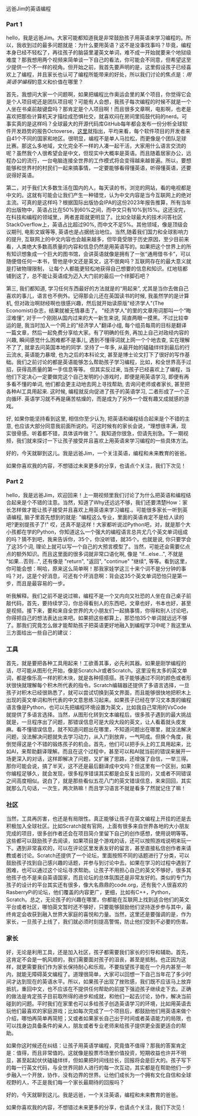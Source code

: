 

远爸Jim的英语编程

### Part 1

hello，我是远爸Jim。大家可能都知道我是非常鼓励孩子用英语来学习编程的。所以，我收到过的最多问题就是：为什么要用英语？这不是没事找事吗？毕竟，编程本身已经不轻松了，再往孩子的脑袋里灌英文单词，难不成一开始就要来个地狱级难度？那我想用两个视频来简单谈一下自己的看法，你可能会不同意，但希望这至少提供一个不一样的视角。但开始之前，我首先要声明的是，这里假设孩子已经喜欢上了编程，并且家长也认可了编程所能带来的好处，所以我们讨论的焦点是：*用英语学编程*的意义和价值在哪里？

首先，我想问大家一个问题啊，如果把编程比作奥运会里的某个项目，你觉得它会是个人项目呢还是团队项目呢？可能有人会想，我孩子每次编程的时候不就是一个人坐在书桌前敲键盘吗？那肯定是个人项目啊！而且很多文章啊，电影啊，也老是喜欢把那些计算机天才描绘成恐惧社交，就喜欢闷在房间里捣鼓代码的nerd。可事实真的是这样吗？全球最大的开源代码库GitHub每年都会发布一份分析全球软件开发趋势的报告Octoverse，[这里](https://octoverse.github.com/2019/)就指出，平均来看，每个软件项目的开发者来自41个不同的国家和地区。很明显，编程不是单人马拉松，而更像是个团队足球比赛。那这么多地域，文化完全不一样的人凑一起干活，大家用什么语言交流的呢？虽然我个人很希望会是中文，但现实中大概率是英语。而且随着居家办公，远程办公的流行，一台电脑连接全世界的工作模式将会变得越来越普遍。所以，要想能够和世界村的村民们一起来搞事情，一定要能够看得懂英语，听得懂英语，还要说得好英语。

第二，对于我们大多数生活在国内的人，每天读的书，浏览的网站，看的电视都是中文的。这就有可能会让我们产生一种错觉，认为中文内容是当今互联网上的绝对主流。可真的是这样吗？根据国际出版协会IPA的这份2023年报告推算，所有当年的出版物中，英语占比在50%到60%之间，而中文只有10%到15%。这还没完，在科技和编程的领域里,，两者差距就更明显了。比如全球最大的技术问答社区StackOverflow上，英语占比超过90%, 而中文不足5%。其他领域，像是顶级会议期刊, 电影文娱等等, 英语也是占据统治地位。当然,随着我们国力和全球影响力的提升, 互联网上的中文内容也会越来越多，但毕竟受限于历史原因，至少目前来看，人类绝大多数高质量的内容和信息仍然是用英语写的。如果把这个世界上的所有知识想象成一个巨大的图书馆，会讲英语就像是拥有了一张“通用借书卡”，可以随便借任何一本书，管他是中文还是英文，这不很爽吗？互联网存在的最大意义就是打破物理限制， 让每个人都能更轻松地获得自己想要的信息和知识。红地毯都铺到这了，总不能让英语成为迈入大门前的最后一个绊脚石吧？

第三, 我们都知道, 学习任何东西最好的方法就是的“用起来”, 尤其是当你去做自己喜欢的事儿，语言也不例外。记得那会儿还在英国读书的时候, 我虽然学的是计算机, 但对政治啊财经啊也很感兴趣，然后就开始读原版"经济学人"(The Economist)杂志，结果就被无情暴击了。 "经济学人"的里的文章用词那叫一个“晦涩难懂”, 对于一个刚刚从国内过来的大一新生来说, 简直两眼一摸黑。不过比较幸运的是, 我当时加入一个网上的"经济学人"翻译小组, 每个组员每周的目标是翻译一篇文章，然后一起免费分享给大家。有了明确的任务, 再加上自己对政经内容的兴趣, 瞬间感觉什么困难都不是事儿,  遇到不懂得词就上网一个个地去查, 实在理解不了了, 就拿去问英国本地的同学. 坚持了一年多, 从最开始的磕磕绊绊到最后的行云流水, 英语能力暴增, 也为之后的本科论文, 甚至是博士论文打下了很好的写作基础。我们之前讨论的都是英语能够怎么帮助孩子学习编程，比如，和全世界高手过招，获得高质量的第一手信息等等。 但其实反过来, 当孩子已经喜欢上了编程，当他们下定决心一定要做完这个自己发明的小游戏时，即便是用英语学习, 即便有再多看不懂的单词, 他们都会更主动地去网上寻找帮助, 去询问老师或者家长, 甚至把各种AI工具用起来. 这时候, 编程就反向促进了孩子的英语学习, 二者形成了一个正向循环. 英语学习就不再是痛苦枯燥的，而是成为了另外一个既有趣又成就感的游戏。

好, 如果你能坚持看到这里, 相信你至少认为, 把英语和编程结合起来是个不错的主意, 也应该大部分同意我前面所说的。可这时候有的家长会说，“理想很丰满，现实很骨感。听着都不错，具体该咋做？”。我知道你很急，但请先别急。下一期视频，我们就来探讨一下让孩子接受并且喜欢上用英语来学习编程的一些具体方法。

好的，今天就聊到这儿。我是远爸Jim，一个关注英语，编程和未来教育的爸爸。

如果你喜欢我的内容，不想错过未来更多的分享，也请点个关注，我们下次见！

### Part 2

hello，我是远爸Jim，欢迎回来！上一期视频里我们讨论了为什么把英语和编程结合起来是个不错的注意。当然，知道了Why还远远不够，我们还要清楚How：家长怎样做才能让孩子接受并且喜欢上用英语来学习编程.。可能很多家长一听到英语编程, 脑子里首先想到的就是: "编程这么专业，里面的英语肯定不是给人读的吧?更别提孩子了!" 哎，还真不是这样！大家都听说过Python吧，对，就是那个大小孩都在学的Python，你知道这么一个强大的编程语言总共尤几个英文单词组成的吗？猜不到吧，我来告诉你，35个，你没听错，就35个。也就是说, 你只要学会了这35个词, 理论上就可以写一个自己的大预言模型了。当然，可能还会需要亿点点的额外知识。而且这里面的很多词就非常口语化啊, 像是 "if...else...", 不就是 "如果...否则...", 还有像是 "return", "返回", "continue" "继续", 等等。看到这里，你可能会想：啊哈，原来这么简单啊！那我家娃学这三十来个词不是分分钟的事吗？对，这是个好消息，可还有个坏消息啊：背会这35个英文单词恐怕只是第一步，而且是最容易的一步。

听我解释。我们之前不是说过嘛，编程不是一个又内向又社恐的人坐在自己桌子前敲代码，首先，要持续学习，你总得看别人的东西吧，文章也好，书本也好，甚至是视频。接下来，要和来自全世界的大小朋友们一起搞事情，你得和别人讨论吧，你得把自己的想法表达出来吧。如果把这些都算上，那恐怕35个单词就远远不够了。那我们究竟怎么做才能帮助孩子把英语更好地融入到编程学习中呢？我这里从三方面给出一些自己的建议：

### 工具

首先，就是要把各种工具用起来！工欲善其事，必先利其器。如果是刚学编程的话，尽可能从图形化开始，像是ScratchJr或者Scratch。这里没有太多的英文单词，都是像乐高一样的积木块，就是各种搭搭搭。孩子能够通过不同的颜色或者形状很快就理解每个积木所代表的指令。Scratch编辑器还提供了多语言选择，一旦孩子对积木已经很熟悉了，就可以尝试切换到英文界面，而且能够很快地把积木上出现的英文单词和所代表的中文意思练习起来。如果孩子已经在学习文本类的编程语言像是Python，也可以先把编程环境设置为英文，比如我自己常用的VsCode就提供了多语言选择。当然，从图形化转到文本编程后，很多孩子遇到的最大挑战就是，一旦程序出了问题，那错误信息可是大段大段的英文，让人看着就头皮发麻。看不懂错误信息，就不知道问题出在哪里，不知道问题出在哪里，就没法解决问题，没法解决问题就失去学习动力，从入门到放弃，一气呵成。但换个角度，我倒觉得这是个不错的锻炼孩子的机会。首先，他们可以把手头上的工具用起来，比如AI，来帮助翻译理解。而且在这个过程中，甚至可以和AI就当前的错误来展开一场更深入的对话，这样即解决了问题，又扩展了思路，还增强了自信，一举三得。那你可能会说，搞了半天，这不还是最后翻译成中文吗？但这里有一个区别，如果你编程足够久，就会发现，很多程序错误其实都是会反复出现的，又或者不同错误之间高度相似。说白了，就是那些看似五花八门的英文错误信息，来来回回，其实就那么几句话，一次生，两次熟嘛！而且学习语言不就是看多了然就记住了嘛！

### 社区

当然，工具再厉害，也还是有局限性。真正能够让孩子在英文编程上开挂的还是去积极加入全球社区。比如Scratch就有官网，上面有很多来自世界各地的大小朋友完成的项目，很多创作者还会在项目简介里留下自己的创作感想，使用说明等等。这些都可以鼓励孩子去阅读，如果项目是个游戏的话，还可以按照游戏说明来玩一下。遇到非常喜欢的，可以在评论区里发表友好的留言，甚至直接私信创作者来请教或者讨论。Scratch还提供了一个论坛，里面按照不同的话题进行了分类，可以鼓励孩子找到自己感兴趣的话题，并参与到讨论中去。如果在学习的过程中遇到了困难，也可以通过这个论坛寻求帮助。让孩子不用担心自己的英文不够好，很多其他孩子也不是来自英语国家，而且论坛的总体氛围还是非常友好的。类似的专门为孩子的设计的平台其实还有很多，像大名鼎鼎的code.org，还有我个人很喜欢的RasberryPi的论坛，他们覆盖的内容更广，更细，比如有C++，Python，Scratch。总之，无论孩子的兴趣在哪里，你都能在互联网上找到适合他们的英文平台或者社区，哪怕英文暂时还不够好，只要能够鼓励他们坚持逐步参与其中，最终肯定会收获到融入世界大家庭的喜悦和力量。当然，这里还是要强调的是，作为家长，一旦孩子上线了，我们就必须时刻提高警惕，防止他们受到不必要的伤害。

### 家长

好，无论是利用工具，还是加入社区，孩子都需要我们家长的引导和辅助。首先，这肯定不会是一帆风顺的，我们需要面对孩子的沮丧，甚至是抵制。也正因为这样，就更需要我们作为家长保持耐心和乐观。不要指望孩子能在一个月内甚至一年内，就能无障碍英文编程了。道理很简单，大家可以回想一下自己当年花了多少时间才达到现在的英语水平。所以，如果孩子出现了挫败感，我们既不应该马上放弃抵抗，重回中文，也不应该在不提供任何帮助的前提下强迫孩子继续走下去。正确的做法是肯定孩子目前取所得的进步和成就，和他们一起去讨论，协作，解决当前碰到的问题。平时我们在家里也可以多给孩子创造英语学习的环境，比如用英语去玩他们最喜欢的家庭游戏；比如每次完成了一个项目后，都鼓励他们用英语来做个介绍，哪怕再简单再简短；又或者如果家长自己出于时间或者英语能力的局限，也可以找身边具备条件的亲人，朋友或者专业老师来给孩子提供更全面更适合的帮助。

如果你这时候还在纠结：让孩子用英语学编程，究竟值不值得？那我的答案肯定是：值得，而且非常值的。这就像是股票市场里价值投资，短期收益也许并不明显，甚至起起伏伏磕磕绊绊，但如果把时间线拉长，回报将会是巨大的。孩子写下的每一行英文代码，与全世界同龄人进行的每一次互动，其实都是在帮助他们一步步融入一个开放，协作，没有边界的世界。让他们成长为一个拥有文化自信和全球视野的人，不正是我们每一个家长最期待的回报吗？

好的，今天就聊到这儿。我是远爸，一个关注英语，编程和未来教育的爸爸。

如果你喜欢我的内容，不想错过未来更多的分享，也请点个关注，我们下次见！

